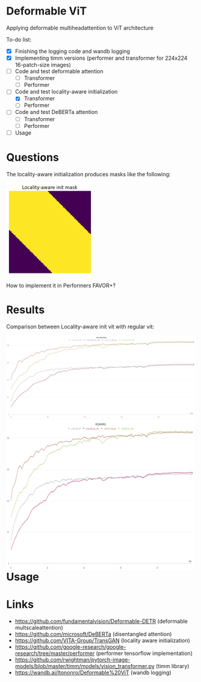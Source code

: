# Deformable ViT
Applying deformable multiheadattention to ViT architecture


To-do list:

- [x] Finishing the logging code and wandb logging
- [x] Implementing timm versions (performer and transformer for 224x224 16-patch-size images) 
- [ ] Code and test deformable attention
    - [ ] Transformer
    - [ ] Performer
- [ ] Code and test locality-aware initialization
    - [x] Transformer
    - [ ] Performer
- [ ] Code and test DeBERTa attention
    - [ ] Transformer
    - [ ] Performer
- [ ] Usage

# Questions

The locality-aware initialization produces masks like the following:

![LAI_MASK](https://github.com/dinkofranceschi/ViT/blob/main/figures/lai_init_mask.png)

How to implement it in Performers FAVOR+?

# Results

Comparison between Locality-aware init vit with regular vit:

![vit_lai](https://github.com/dinkofranceschi/ViT/blob/main/figures/performance_lai.png)
<a href="url"><img src="https://github.com/dinkofranceschi/ViT/blob/main/figures/performance_lai.png" align="left" height="400" width="500" ></a>

# Usage


# Links

- https://github.com/fundamentalvision/Deformable-DETR (deformable multscaleattention)
- https://github.com/microsoft/DeBERTa (disentangled attention)
- https://github.com/VITA-Group/TransGAN (locality aware initialization)
- https://github.com/google-research/google-research/tree/master/performer (performer tensorflow implementation)
- https://github.com/rwightman/pytorch-image-models/blob/master/timm/models/vision_transformer.py (timm library)
- https://wandb.ai/ltononro/Deformable%20ViT (wandb logging)
